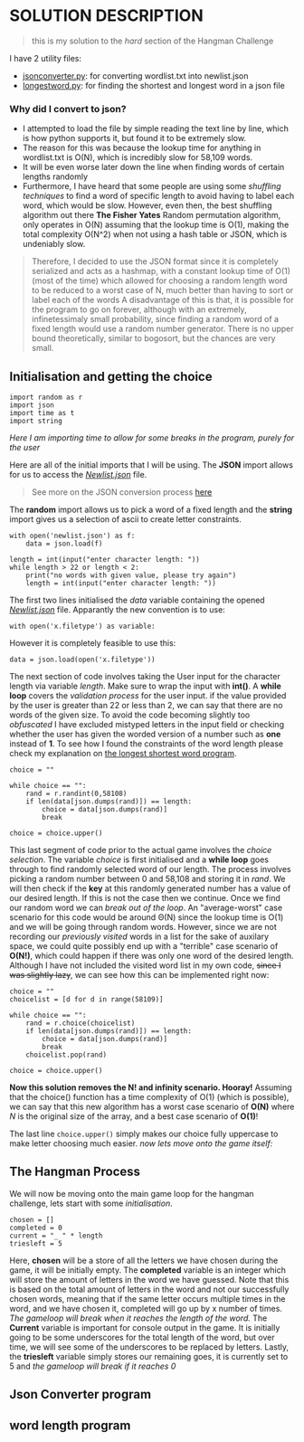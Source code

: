 # SOLUTION DESCRIPTION
> this is my solution to the *hard* section of the Hangman Challenge

I have 2 utility files: 
- [jsonconverter.py](https://github.com/KEGSCodingClub/HangmanChallenge1/blob/RudrrayanManna/jsonconverter.py): for converting wordlist.txt into newlist.json
- [longestword.py](https://github.com/KEGSCodingClub/HangmanChallenge1/blob/RudrrayanManna/longestword.py): for finding the shortest and longest word in a json file

### Why did I convert to json?
- I attempted to load the file by simple reading the text line by line, which is how python supports it, but found it to be extremely slow.
- The reason for this was because the lookup time for anything in wordlist.txt is O(N), which is incredibly slow for 58,109 words.
- It will be even worse later down the line when finding words of certain lengths randomly
- Furthermore, I have heard that some people are using some *shuffling techniques* to find a word of specific length to avoid having to label each word, which would be slow. However, even then, the best shuffling algorithm out there __The Fisher Yates__ Random permutation algorithm, only operates in O(N) 
assuming that the lookup time is O(1), making the total complexity O(N^2) when not using a hash table or JSON, which is undeniably slow.

> Therefore, I decided to use the JSON format since it is completely serialized and acts as a hashmap, with a constant lookup time of O(1) (most of the time)
> which allowed for choosing a random length word to be reduced to a worst case of N, much better than having to sort or label each of the words
> A disadvantage of this is that, it is possible for the program to go on forever, although with an extremely, infinetessimaly small probability, since finding a random
> word of a fixed length would use a random number generator. There is no upper bound theoretically, similar to bogosort, but the chances are very small.

## Initialisation and getting the choice

```python3
import random as r
import json
import time as t
import string
```
*Here I am importing time to allow for some breaks in the program, purely for the user*

Here are all of the initial imports that I will be using. The __JSON__ import allows for us to access the
[*Newlist.json*](https://github.com/KEGSCodingClub/HangmanChallenge1/blob/RudrrayanManna/newlist.json) file. 
> See more on the JSON conversion process [here](https://github.com/KEGSCodingClub/HangmanChallenge1/blob/RudrrayanManna/README.md#json-converter-program)

The __random__ import allows us to pick a word of a fixed length and the __string__ import gives us a selection of ascii to create letter constraints.

```python3
with open('newlist.json') as f:
    data = json.load(f)

length = int(input("enter character length: "))
while length > 22 or length < 2:
    print("no words with given value, please try again")
    length = int(input("enter character length: "))
```
The first two lines initialised the *data* variable containing the opened [*Newlist.json*](https://github.com/KEGSCodingClub/HangmanChallenge1/blob/RudrrayanManna/newlist.json) file. 
Apparantly the new convention is to use:
```python3
with open('x.filetype') as variable:
```
However it is completely feasible to use this:
```python3
data = json.load(open('x.filetype'))
```
The next section of code involves taking the User input for the character length via variable *length*. Make sure to wrap the input with __int()__.
A __while loop__ covers the *validation process* for the user input. if the value provided by the user is greater than 22 or less than 2, we can say
that there are no words of the given size. To avoid the code becoming slightly too *obfuscated* I have excluded mistyped letters in the input field or 
checking whether the user has given the worded version of a number such as __one__ instead of __1__. To see how I found the constraints of the word length
please check my explanation on [the longest shortest word program](https://github.com/KEGSCodingClub/HangmanChallenge1/blob/RudrrayanManna/README.md#word-length-program).
 

```python3
choice = ""

while choice == "":
    rand = r.randint(0,58108)
    if len(data[json.dumps(rand)]) == length:
        choice = data[json.dumps(rand)]
        break

choice = choice.upper()
```
This last segment of code prior to the actual game involves the *choice selection*. The variable *choice* is first initialised and a __while loop__ goes 
through to find randomly selected word of our length. The process involves picking a random number between 0 and 58,108 and storing it in *rand*. We will
then check if the __key__ at this randomly generated number has a value of our desired length. If this is not the case then we continue. Once we find our
random word we can *break out of the loop*. An "average-worst" case scenario for this code would be around Θ(N) since the lookup time is O(1) and we will 
be going through random words. However, since we are not recording our *previously visited* words in a list for the sake of auxilary space, we could quite
possibly end up with a "terrible" case scenario of __O(N!)__, which could happen if there was only one word of the desired length. Although I have not included
the visited word list in my own code, ~~since I was slightly lazy~~, we can see how this can be implemented right now:

```python3
choice = ""
choicelist = [d for d in range(58109)]

while choice == "":
    rand = r.choice(choicelist)
    if len(data[json.dumps(rand)]) == length:
        choice = data[json.dumps(rand)]
        break
    choicelist.pop(rand)

choice = choice.upper()
```
__Now this solution removes the N! and infinity scenario. Hooray!__
Assuming that the choice() function has a time complexity of O(1) (which is possible), we can say that this new algorithm has a worst case scenario of __O(N)__
where *N* is the original size of the array, and a best case scenario of __O(1)__!

The last line ```choice.upper()``` simply makes our choice fully uppercase to make letter choosing much easier. *now lets move onto the game itself:*


## The Hangman Process

We will now be moving onto the main game loop for the hangman challenge, lets start with some *initialisation*.
```python3
chosen = []
completed = 0
current = "_ " * length
triesleft = 5
```
Here, __chosen__ will be a store of all the letters we have chosen during the game, it will be initially empty.
The __completed__ variable is an integer which will store the amount of letters in the word we have guessed. Note that this is based on the total amount of letters
in the word and not our successfully chosen words, meaning that if the same letter occurs multiple times in the word, and we have chosen it, completed will go up by
x number of times. *The gameloop will break when it reaches the length of the word.*
The __Current__ variable is important for console output in the game. It is initially going to be some underscores for the total length of the word, but over time, 
we will see some of the underscores to be replaced by letters.
Lastly, the __triesleft__ variable simply stores our remaining goes, it is currently set to 5 and *the gameloop will break if it reaches 0*

## Json Converter program 

## word length program


